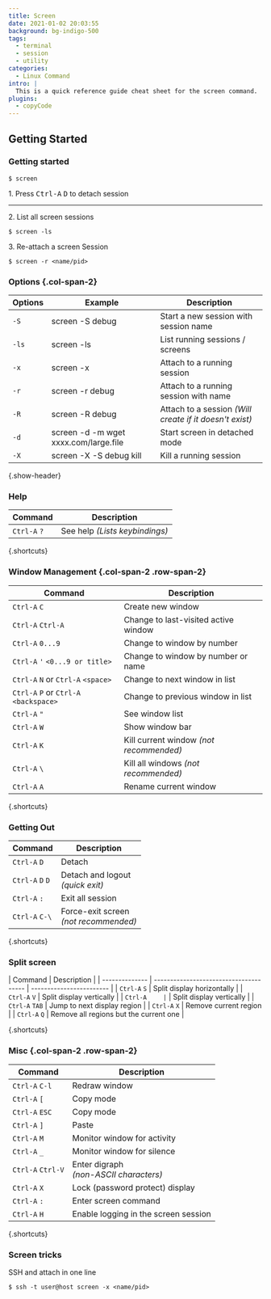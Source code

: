 ```yaml
---
title: Screen
date: 2021-01-02 20:03:55
background: bg-indigo-500
tags:
  - terminal
  - session
  - utility
categories:
  - Linux Command
intro: |
  This is a quick reference guide cheat sheet for the screen command.
plugins:
  - copyCode
---
```


## Getting Started

### Getting started

```shell script
$ screen
```

1\. Press <kbd>Ctrl-A</kbd> <kbd>D</kbd> to detach session

---

2\. List all screen sessions

```shell script
$ screen -ls
```

3\. Re-attach a screen Session

```shell script
$ screen -r <name/pid>
```

### Options {.col-span-2}

| Options | Example                               | Description                                             |
| ------- | ------------------------------------- | ------------------------------------------------------- |
| `-S`    | screen -S debug                       | Start a new session with session name                   |
| `-ls`   | screen -ls                            | List running sessions / screens                         |
| `-x`    | screen -x                             | Attach to a running session                             |
| `-r`    | screen -r debug                       | Attach to a running session with name                   |
| `-R`    | screen -R debug                       | Attach to a session _(Will create if it doesn't exist)_ |
| `-d`    | screen -d -m wget xxxx.com/large.file | Start screen in detached mode                           |
| `-X`    | screen -X -S debug kill               | Kill a running session                                  |

{.show-header}

### Help

| Command      | Description                    |
| ------------ | ------------------------------ |
| `Ctrl-A` `?` | See help _(Lists keybindings)_ |

{.shortcuts}

### Window Management {.col-span-2 .row-span-2}

| Command                                | Description                             |
| -------------------------------------- | --------------------------------------- |
| `Ctrl-A` `C`                           | Create new window                       |
| `Ctrl-A` `Ctrl-A`                      | Change to last-visited active window    |
| `Ctrl-A` `0...9`                       | Change to window by number              |
| `Ctrl-A` `'` `<0...9 or title>`        | Change to window by number or name      |
| `Ctrl-A` `N` or `Ctrl-A` `<space>`     | Change to next window in list           |
| `Ctrl-A` `P` or `Ctrl-A` `<backspace>` | Change to previous window in list       |
| `Ctrl-A` `"`                           | See window list                         |
| `Ctrl-A` `W`                           | Show window bar                         |
| `Ctrl-A` `K`                           | Kill current window _(not recommended)_ |
| `Ctrl-A` `\`                           | Kill all windows _(not recommended)_    |
| `Ctrl-A` `A`                           | Rename current window                   |

{.shortcuts}

### Getting Out

| Command          | Description                               |
| ---------------- | ----------------------------------------- |
| `Ctrl-A` `D`     | Detach                                    |
| `Ctrl-A` `D` `D` | Detach and logout <br>_(quick exit)_      |
| `Ctrl-A` `:`     | Exit all session                          |
| `Ctrl-A` `C-\`   | Force-exit screen <br>_(not recommended)_ |

{.shortcuts}

### Split screen

| Command        | Description                            |
| -------------- | -------------------------------------- | ------------------------ |
| `Ctrl-A` `S`   | Split display horizontally             |
| `Ctrl-A` `V`   | Split display vertically               |
| `Ctrl-A` `     | `                                      | Split display vertically |
| `Ctrl-A` `TAB` | Jump to next display region            |
| `Ctrl-A` `X`   | Remove current region                  |
| `Ctrl-A` `Q`   | Remove all regions but the current one |

{.shortcuts}

### Misc {.col-span-2 .row-span-2}

| Command           | Description                                |
| ----------------- | ------------------------------------------ |
| `Ctrl-A` `C-l`    | Redraw window                              |
| `Ctrl-A` `[`      | Copy mode                                  |
| `Ctrl-A` `ESC`    | Copy mode                                  |
| `Ctrl-A` `]`      | Paste                                      |
| `Ctrl-A` `M`      | Monitor window for activity                |
| `Ctrl-A` `_`      | Monitor window for silence                 |
| `Ctrl-A` `Ctrl-V` | Enter digraph <br>_(non-ASCII characters)_ |
| `Ctrl-A` `X`      | Lock (password protect) display            |
| `Ctrl-A` `:`      | Enter screen command                       |
| `Ctrl-A` `H`      | Enable logging in the screen session       |

{.shortcuts}

### Screen tricks

SSH and attach in one line

```shell script
$ ssh -t user@host screen -x <name/pid>
```
